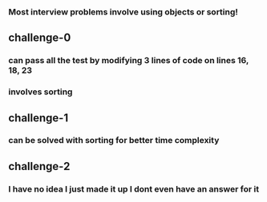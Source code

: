 ### Most interview problems involve using objects or sorting!

## challenge-0
### can pass all the test by modifying 3 lines of code on lines 16, 18, 23
### involves sorting

## challenge-1
### can be solved with sorting for better time complexity

## challenge-2
### I have no idea I just made it up I dont even have an answer for it
